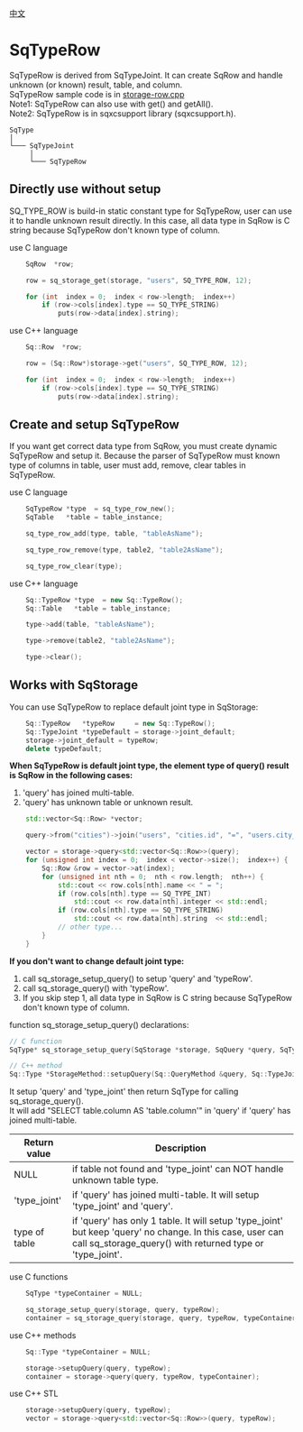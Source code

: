 [中文](SqRow.cn.md)

# SqTypeRow

SqTypeRow is derived from SqTypeJoint. It can create SqRow and handle unknown (or known) result, table, and column.  
SqTypeRow sample code is in [storage-row.cpp](examples/storage-row.cpp)  
Note1: SqTypeRow can also use with get() and getAll().  
Note2: SqTypeRow is in sqxcsupport library (sqxcsupport.h).  

	SqType
	│
	└─── SqTypeJoint
	     │
	     └─── SqTypeRow

## Directly use without setup

SQ_TYPE_ROW is build-in static constant type for SqTypeRow, user can use it to handle unknown result directly.
In this case, all data type in SqRow is C string because SqTypeRow don't known type of column.  
  
use C language

```c
	SqRow  *row;

	row = sq_storage_get(storage, "users", SQ_TYPE_ROW, 12);

	for (int  index = 0;  index < row->length;  index++)
		if (row->cols[index].type == SQ_TYPE_STRING)
			puts(row->data[index].string);
```

use C++ language

```c++
	Sq::Row  *row;

	row = (Sq::Row*)storage->get("users", SQ_TYPE_ROW, 12);

	for (int  index = 0;  index < row->length;  index++)
		if (row->cols[index].type == SQ_TYPE_STRING)
			puts(row->data[index].string);
```

## Create and setup SqTypeRow

If you want get correct data type from SqRow, you must create dynamic SqTypeRow and setup it.
Because the parser of SqTypeRow must known type of columns in table, user must add, remove, clear tables in SqTypeRow.  
  
use C language

```c
	SqTypeRow *type  = sq_type_row_new();
	SqTable   *table = table_instance;

	sq_type_row_add(type, table, "tableAsName");

	sq_type_row_remove(type, table2, "table2AsName");

	sq_type_row_clear(type);
```

use C++ language

```c++
	Sq::TypeRow *type  = new Sq::TypeRow();
	Sq::Table   *table = table_instance;

	type->add(table, "tableAsName");

	type->remove(table2, "table2AsName");

	type->clear();
```

## Works with SqStorage

You can use SqTypeRow to replace default joint type in SqStorage:

```c++
	Sq::TypeRow   *typeRow     = new Sq::TypeRow();
	Sq::TypeJoint *typeDefault = storage->joint_default;
	storage->joint_default = typeRow;
	delete typeDefault;
```

**When SqTypeRow is default joint type, the element type of query() result is SqRow in the following cases:**
1. 'query' has joined multi-table.
2. 'query' has unknown table or unknown result.

```c++
	std::vector<Sq::Row> *vector;

	query->from("cities")->join("users", "cities.id", "=", "users.city_id");

	vector = storage->query<std::vector<Sq::Row>>(query);
	for (unsigned int index = 0;  index < vector->size();  index++) {
		Sq::Row &row = vector->at(index);
		for (unsigned int nth = 0;  nth < row.length;  nth++) {
			std::cout << row.cols[nth].name << " = ";
			if (row.cols[nth].type == SQ_TYPE_INT)
				std::cout << row.data[nth].integer << std::endl;
			if (row.cols[nth].type == SQ_TYPE_STRING)
				std::cout << row.data[nth].string  << std::endl;
			// other type...
		}
	}
```

**If you don't want to change default joint type:**
1. call sq_storage_setup_query() to setup 'query' and 'typeRow'.
2. call sq_storage_query() with 'typeRow'.
3. If you skip step 1, all data type in SqRow is C string because SqTypeRow don't known type of column.

function sq_storage_setup_query() declarations:

```c
// C function
SqType* sq_storage_setup_query(SqStorage *storage, SqQuery *query, SqTypeJoint *type_joint);

// C++ method
Sq::Type *StorageMethod::setupQuery(Sq::QueryMethod &query, Sq::TypeJointMethod *jointType);
```

It setup 'query' and 'type_joint' then return SqType for calling sq_storage_query().  
It will add "SELECT table.column AS 'table.column'" in 'query' if 'query' has joined multi-table.  

| Return value  | Description                                                                |
| ------------- | ---------------------------------------------------------------------------|
| NULL          | if table not found and 'type_joint' can NOT handle unknown table type.     |
| 'type_joint'  | if 'query' has joined multi-table. It will setup 'type_joint' and 'query'. |
| type of table | if 'query' has only 1 table. It will setup 'type_joint' but keep 'query' no change. In this case, user can call sq_storage_query() with returned type or 'type_joint'. |

use C functions

```c
	SqType *typeContainer = NULL;

	sq_storage_setup_query(storage, query, typeRow);
	container = sq_storage_query(storage, query, typeRow, typeContainer);
```

use C++ methods

```c++
	Sq::Type *typeContainer = NULL;

	storage->setupQuery(query, typeRow);
	container = storage->query(query, typeRow, typeContainer);
```

use C++ STL

```c++
	storage->setupQuery(query, typeRow);
	vector = storage->query<std::vector<Sq::Row>>(query, typeRow);
```
